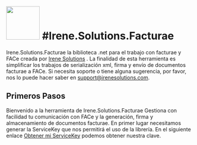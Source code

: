# <img src='https://facturae.irenesolutions.com/img/logo-heart.png' style='width:90px;'/> #Irene.Solutions.Facturae


Irene.Solutions.Facturae la biblioteca .net para el trabajo con facturae y FACe creada por [Irene Solutions](http://www.irenesolutions.com) . La finalidad de esta herramienta es simplificar los trabajos de serialización xml, firma y envío de documentos facturae a FACe.
Si necesita soporte o tiene alguna sugerencia, por favor, nos lo puede hacer saber en support@irenesolutions.com.

## Primeros Pasos

Bienvenido a la herramienta de Irene.Solutions.Facturae Gestiona con facilidad tu comunicación con FACe y la generación, firma y almacenamiento de documentos facturae. En primer lugar necesitamos generar la ServiceKey que nos permitirá el uso de la librería. En el siguiente enlace [Obtener mi ServiceKey](https://facturae.irenesolutions.com/go) podemos obtener nuestra clave.
